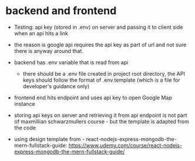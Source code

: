 # backend and frontend

- Testing: api key (stored in .env) on server and passing it to client side when an api hits a link
- the reason is google api requires the api key as part of url and not sure there is anyway around that.

- backend has .env variable that is read from api
  - there should be a .env file created in project root directory, the API keys should follow the format of .env.template (which is a file for developer's guidance only)
- frontend end hits endpoint and uses api key to open Google Map instance

- storing api keys on server and retrieving it from api endpoint is not part of maxmillian schwarzmullers course - but the template is adapted from the code

- using design template from - react-nodejs-express-mongodb-the-mern-fullstack-guide: https://www.udemy.com/course/react-nodejs-express-mongodb-the-mern-fullstack-guide/
